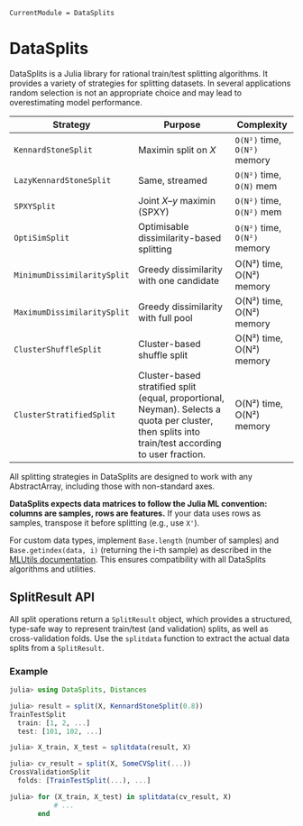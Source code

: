 ```@meta
CurrentModule = DataSplits
```

# DataSplits

DataSplits is a Julia library for rational train/test splitting algorithms. It provides a variety of strategies for splitting datasets. In several applications random selection is not an appropriate choice and may lead to overestimating model performance.

| Strategy | Purpose | Complexity |
|----------|---------|------------|
| `KennardStoneSplit` | Maximin split on *X* | `O(N²)` time, `O(N²)` memory |
| `LazyKennardStoneSplit` | Same, streamed | `O(N²)` time, `O(N)` mem |
| `SPXYSplit` | Joint *X–y* maximin (SPXY) | `O(N²)` time, `O(N²)` mem |
| `OptiSimSplit`         | Optimisable dissimilarity-based splitting       | `O(N²)` time, `O(N²)` memory |
| `MinimumDissimilaritySplit`|  Greedy dissimilarity with one candidate | O(N²) time, O(N²) memory |
| `MaximumDissimilaritySplit`|  Greedy dissimilarity with full pool | O(N²) time, O(N²) memory |
| `ClusterShuffleSplit`|  Cluster-based shuffle split | O(N²) time, O(N²) memory |
| `ClusterStratifiedSplit`|  Cluster-based stratified split (equal, proportional, Neyman). Selects a quota per cluster, then splits into train/test according to user fraction. | O(N²) time, O(N²) memory |

All splitting strategies in DataSplits are designed to work with any AbstractArray, including those with non-standard axes.

**DataSplits expects data matrices to follow the Julia ML convention: columns are samples, rows are features.** If your data uses rows as samples, transpose it before splitting (e.g., use `X'`).

For custom data types, implement `Base.length` (number of samples) and `Base.getindex(data, i)` (returning the i-th sample) as described in the [MLUtils documentation](https://juliaml.github.io/MLUtils.jl/stable/api/). This ensures compatibility with all DataSplits algorithms and utilities.

## SplitResult API

All split operations return a `SplitResult` object, which provides a structured, type-safe way to represent train/test (and validation) splits, as well as cross-validation folds. Use the `splitdata` function to extract the actual data splits from a `SplitResult`.

### Example

```julia
julia> using DataSplits, Distances

julia> result = split(X, KennardStoneSplit(0.8))
TrainTestSplit
  train: [1, 2, ...]
  test: [101, 102, ...]

julia> X_train, X_test = splitdata(result, X)

julia> cv_result = split(X, SomeCVSplit(...))
CrossValidationSplit
  folds: [TrainTestSplit(...), ...]

julia> for (X_train, X_test) in splitdata(cv_result, X)
           # ...
       end
```
